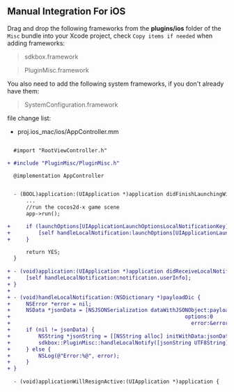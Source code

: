 ## Manual Integration For iOS

Drag and drop the following frameworks from the __plugins/ios__ folder of the `Misc` bundle into your Xcode project, check `Copy items if needed` when
adding frameworks:

> sdkbox.framework

> PluginMisc.framework

You also need to add the following system frameworks, if you don't already have them:

> SystemConfiguration.framework

file change list:

- proj.ios_mac/ios/AppController.mm

```diff

  #import "RootViewController.h"

+ #include "PluginMisc/PluginMisc.h"

  @implementation AppController


  - (BOOL)application:(UIApplication *)application didFinishLaunchingWithOptions:(NSDictionary *)launchOptions {
      ...
      //run the cocos2d-x game scene
      app->run();

+     if (launchOptions[UIApplicationLaunchOptionsLocalNotificationKey]) {
+         [self handleLocalNotification:launchOptions[UIApplicationLaunchOptionsLocalNotificationKey]];
+     }

      return YES;
  }
  
+ - (void)application:(UIApplication *)application didReceiveLocalNotification:(UILocalNotification *)notification {
+     [self handleLocalNotification:notification.userInfo];
+ }
+ 
+ - (void)handleLocalNotification:(NSDictionary *)payloadDic {
+     NSError *error = nil;
+     NSData *jsonData = [NSJSONSerialization dataWithJSONObject:payloadDic
+                                                        options:0
+                                                          error:&error];
+     if (nil != jsonData) {
+         NSString *jsonString = [[NSString alloc] initWithData:jsonData encoding:NSUTF8StringEncoding];
+         sdkbox::PluginMisc::handleLocalNotify([jsonString UTF8String]);
+     } else {
+         NSLog(@"Error:%@", error);
+     }
+ }
  
  - (void)applicationWillResignActive:(UIApplication *)application {

```

